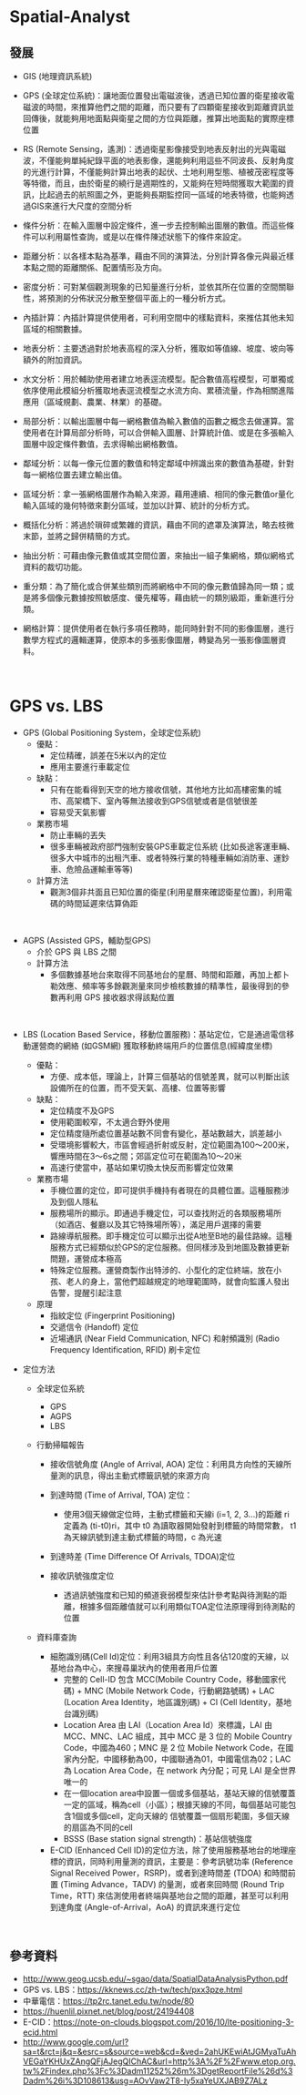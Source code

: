 # Spatial-Analyst

## 發展
* GIS (地理資訊系統)
* GPS (全球定位系統)：讓地面位置發出電磁波後，透過已知位置的衛星接收電磁波的時間，來推算他們之間的距離，而只要有了四顆衛星接收到距離資訊並回傳後，就能夠用地面點與衛星之間的方位與距離，推算出地面點的實際座標位置
* RS (Remote Sensing，遙測)：透過衛星影像接受到地表反射出的光與電磁波，不僅能夠單純紀錄平面的地表影像，還能夠利用這些不同波長、反射角度的光進行計算，不僅能夠計算出地表的起伏、土地利用型態、植被茂密程度等等特徵，而且，由於衛星的繞行是週期性的，又能夠在短時間獲取大範圍的資訊，比起過去的航照圖之外，更能夠長期監控同一區域的地表特徵，也能夠透過GIS來進行大尺度的空間分析


* 條件分析：在輸入圖層中設定條件，進一步去控制輸出圖層的數值。而這些條件可以利用屬性查詢，或是以在條件陳述狀態下的條件來設定。
* 距離分析：以各樣本點為基準，藉由不同的演算法，分別計算各像元與最近樣本點之間的距離關係、配置情形及方向。
* 密度分析：可對某個觀測現象的已知量進行分析，並依其所在位置的空間關聯性，將預測的分佈狀況分散至整個平面上的一種分析方式。
* 內插計算：內插計算提供使用者，可利用空間中的樣點資料，來推估其他未知區域的相關數據。
* 地表分析：主要透過對於地表高程的深入分析，獲取如等值線、坡度、坡向等額外的附加資訊。
* 水文分析：用於輔助使用者建立地表逕流模型。配合數值高程模型，可單獨或依序使用此模組分析獲取地表逕流模型之水流方向、累積流量，作為相關進階應用（區域規劃、農業、林業）的基礎。
* 局部分析：以輸出圖層中每一網格數值為輸入數值的函數之概念去做運算。當使用者在計算局部分析時，可以合併輸入圖層、計算統計值、或是在多張輸入圖層中設定條件數值，去求得輸出網格數值。
* 鄰域分析：以每一像元位置的數值和特定鄰域中辨識出來的數值為基礎，針對每一網格位置去建立輸出值。
* 區域分析：拿一張網格圖層作為輸入來源，藉用連續、相同的像元數值or量化輸入區域的幾何特徵來劃分區域，並加以計算、統計的分析方式。
* 概括化分析：將過於瑣碎或繁雜的資訊，藉由不同的遮罩及演算法，略去枝微末節，並將之歸併精簡的方式。
* 抽出分析：可藉由像元數值或其空間位置，來抽出一組子集網格，類似網格式資料的裁切功能。
* 重分類：為了簡化或合併某些類別而將網格中不同的像元數值歸為同一類；或是將多個像元數據按照敏感度、優先權等，藉由統一的類別級距，重新進行分類。
* 網格計算：提供使用者在執行多項任務時，能同時針對不同的影像圖層，進行數學方程式的邏輯運算，使原本的多張影像圖層，轉變為另一張影像圖層資料。
<br> 

# GPS vs. LBS
* GPS (Global Positioning System，全球定位系統)
  * 優點：
    * 定位精確，誤差在5米以內的定位
    * 應用主要進行車載定位
  * 缺點：
    * 只有在能看得到天空的地方接收信號，其他地方比如高樓密集的城市、高架橋下、室內等無法接收到GPS信號或者是信號很差
    * 容易受天氣影響
  * 業務市場
    * 防止車輛的丟失
    * 很多車輛被政府部門強制安裝GPS車載定位系統 (比如長途客運車輛、很多大中城市的出租汽車、或者特殊行業的特種車輛如消防車、運鈔車、危險品運輸車等等)
  * 計算方法
    * 觀測3個非共面且已知位置的衛星(利用星曆來確認衛星位置)，利用電碼的時間延遲來估算偽距
<br> 

* AGPS (Assisted GPS，輔助型GPS)
  * 介於 GPS 與 LBS 之間
  * 計算方法
    * 多個數據基地台來取得不同基地台的星曆、時間和距離，再加上都卜勒效應、頻率等多餘觀測量來同步檢核數據的精準性，最後得到的參數再利用 GPS 接收器求得該點位置
<br> 

* LBS (Location Based Service，移動位置服務)：基站定位，它是通過電信移動運營商的網絡 (如GSM網) 獲取移動終端用戶的位置信息(經緯度坐標)
  * 優點：
    * 方便、成本低，理論上，計算三個基站的信號差異，就可以判斷出該設備所在的位置，而不受天氣、高樓、位置等影響
  * 缺點：
    * 定位精度不及GPS
    * 使用範圍較窄，不太適合野外使用
    * 定位精度隨所處位置基站數不同會有變化，基站數越大，誤差越小
    * 受環境影響較大，市區會經過折射或反射，定位範圍為100～200米，響應時間在3～6s之間；郊區定位可在範圍為10～20米
    * 高速行使當中，基站如果切換太快反而影響定位效果
  * 業務市場
    * 手機位置的定位，即可提供手機持有者現在的具體位置。這種服務涉及到個人隱私
    * 服務場所的顯示。即通過手機定位，可以查找附近的各類服務場所（如酒店、餐廳以及其它特殊場所等），滿足用戶選擇的需要
    * 路線導航服務。即手機定位可以顯示出從A地至B地的最佳路線。這種服務方式已經類似於GPS的定位服務。但同樣涉及到地圖及數據更新問題，運營成本極高
    * 特殊定位服務。運營商製作出特涉的、小型化的定位終端，放在小孩、老人的身上，當他們超越規定的地理範圍時，就會向監護人發出告警，提醒引起注意
  * 原理
    * 指紋定位 (Fingerprint Positioning) 
    * 交遞信令 (Handoff) 定位 
    * 近場通訊 (Near Field Communication, NFC) 和射頻識別 (Radio Frequency Identification, RFID) 刷卡定位

* 定位方法
  * 全球定位系統
    * GPS
    * AGPS
    * LBS
  * 行動掃瞄報告  
    * 接收信號角度 (Angle of Arrival, AOA) 定位：利用具方向性的天線所量測的訊息，得出主動式標籤訊號的來源方向
    * 到達時間 (Time of Arrival, TOA) 定位：
      * 使用3個天線做定位時，主動式標籤和天線i (i=1, 2, 3...)的距離 ri 定義為 (ti-t0)ri，其中 t0 為讀取器開始發射到標籤的時間常數， t1 為天線訊號到達主動式標籤的時間，c 為光速
      
    * 到達時差 (Time Difference Of Arrivals, TDOA)定位 
    * 接收訊號強度定位
      * 透過訊號強度和已知的頻道衰弱模型來估計參考點與待測點的距離，根據多個距離值就可以利用類似TOA定位法原理得到待測點的位置
      
  * 資料庫查詢
    * 細胞識別碼(Cell Id)定位：利用3組具方向性且各佔120度的天線，以基地台為中心，來搜尋巢狀內的使用者用戶位置
      * 完整的 Cell-ID 包含 MCC(Mobile Country Code，移動國家代碼) + MNC (Mobile Network Code，行動網路號碼) + LAC (Location Area Identity，地區識別碼) + CI (Cell Identity，基地台識別碼)
      * Location Area 由 LAI（Location Area Id）來標識，LAI 由 MCC、MNC、LAC 組成，其中 MCC 是 3 位的 Mobile Country Code，中國為460；MNC 是 2 位 Mobile Network Code，在國家內分配，中國移動為00，中國聯通為01，中國電信為02；LAC 為 Location Area Code，在 network 內分配；可見 LAI 是全世界唯一的
      * 在一個location area中設置一個或多個基站，基站天線的信號覆蓋一定的區域，稱為cell（小區）；根據天線的不同，每個基站可能包含1個或多個cell，定向天線的 信號覆蓋一個扇形範圍，多個天線的扇區為不同的cell
      * BSSS (Base station signal strength)：基站信號強度
    * E-CID (Enhanced Cell ID)的定位方法，除了使用服務基地台的地理座標的資訊，同時利用量測的資訊，主要是：參考訊號功率 (Reference Signal Received Power，RSRP)，或者到達時間差 (TDOA) 和時間前置 (Timing Advance，TADV) 的量測，或者來回時間 (Round Trip Time，RTT) 來估測使用者終端與基地台之間的距離，甚至可以利用到達角度 (Angle-of-Arrival，AoA) 的資訊來進行定位
<br>

## 參考資料
* http://www.geog.ucsb.edu/~sgao/data/SpatialDataAnalysisPython.pdf
* GPS vs. LBS：https://kknews.cc/zh-tw/tech/pxx3pze.html
* 中華電信：https://tp2rc.tanet.edu.tw/node/80
* https://huenlil.pixnet.net/blog/post/24194408
* E-CID：https://note-on-clouds.blogspot.com/2016/10/lte-positioning-3-ecid.html
* http://www.google.com/url?sa=t&rct=j&q=&esrc=s&source=web&cd=&ved=2ahUKEwiAtJGMyaTuAhVEGaYKHUxZAngQFjAJegQIChAC&url=http%3A%2F%2Fwww.etop.org.tw%2Findex.php%3Fc%3Dadm11252%26m%3DgetReportFile%26d%3Dadm%26i%3D108613&usg=AOvVaw2T8-Iy5xaYeUXJAB9Z7ALz

